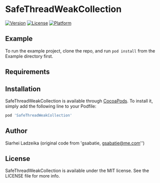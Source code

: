 # SafeThreadWeakCollection

[![Version](https://img.shields.io/cocoapods/v/SafeThreadWeakCollection.svg?style=flat)](https://cocoapods.org/pods/WeakCollection)
[![License](https://img.shields.io/cocoapods/l/SafeThreadWeakCollection.svg?style=flat)](https://cocoapods.org/pods/WeakCollection)
[![Platform](https://img.shields.io/cocoapods/p/SafeThreadWeakCollection.svg?style=flat)](https://cocoapods.org/pods/WeakCollection)

## Example

To run the example project, clone the repo, and run `pod install` from the Example directory first.

## Requirements

## Installation

SafeThreadWeakCollection is available through [CocoaPods](https://cocoapods.org). To install
it, simply add the following line to your Podfile:

```ruby
pod 'SafeThreadWeakCollection'
```

## Author

Siarhei Ladzeika (original code from 'gsabatie, gsabatie@me.com'')

## License

SafeThreadWeakCollection is available under the MIT license. See the LICENSE file for more info.